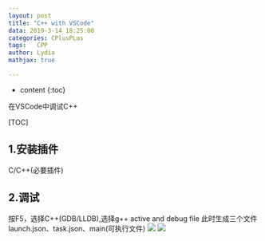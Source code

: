 ```yaml
---
layout: post
title: "C++ with VSCode"
data: 2019-3-14 18:25:00
categories: CPlusPLus
tags:	CPP 
author: Lydia
mathjax: true

---
```


* content
{:toc}

在VSCode中调试C++



[TOC]

## 1.安装插件

C/C++(必要插件)

## 2.调试
按F5，选择C++(GDB/LLDB),选择g++ active and debug file
此时生成三个文件launch.json、task.json、main(可执行文件)
![](https://raw.githubusercontent.com/LingjieLi/LingjieLi.github.io/master/images/F5-1.png)
![](https://raw.githubusercontent.com/LingjieLi/LingjieLi.github.io/master/images/F5-2.png)